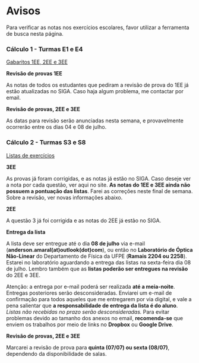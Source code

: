 Avisos
======

Para verificar as notas nos exercícios escolares, favor utilizar a ferramenta de busca nesta página.

### Cálculo 1 - Turmas E1 e E4

[Gabaritos 1EE, 2EE e 3EE](https://www.dropbox.com/sh/ju5qcdxwuz8nivq/AAA4laosfFzECjY149tI8dAca?dl=0)

**Revisão de provas 1EE**

As notas de todos os estudantes que pediram a revisão de prova do 1EE já estão atualizadas no SIGA.
Caso haja algum problema, me contactar por email.

**Revisão de provas, 2EE e 3EE**

As datas para revisão serão anunciadas nesta semana,
e provavelmente ocorrerão entre os dias 04 e 08 de julho.

### Cálculo 2 - Turmas S3 e S8

[Listas de exercícios](https://www.dropbox.com/sh/juqrsd47xf63qz0/AACCnX-PtEYlWg1SrsuxZIL9a?dl=0)

**3EE**

As provas já foram corrigidas, e as notas já estão no SIGA. Caso deseje ver a nota por cada questão, ver aqui no site.
**As notas do 1EE e 3EE ainda não possuem a pontuação das listas**. Farei as correções neste final de semana. Sobre a revisão, ver novas informações abaixo.

**2EE**

A questão 3 já foi corrigida e as notas do 2EE já estão no SIGA.

**Entrega da lista**

A lista deve ser entregue até o dia **08 de julho** via e-mail (**anderson.amaral(at)outlook(dot)com**),
ou então no **Laboratório de Óptica Não-Linear** do Departamento de Física da UFPE (**Ramais 2204 ou 2258**).
Estarei no laboratório aguardando a entrega das listas na sexta-feira dia 08 de julho. Lembro também que as 
**listas poderão ser entregues na revisão** do 2EE e 3EE.

Atenção: a entrega por e-mail poderá ser realizada **até a meia-noite**. Entregas posteriores serão
desconsideradas. Enviarei um e-mail de confirmação para todos aqueles que me entregarem por via
digital, e vale a pena salientar que **a responsabilidade de entrega da lista é do aluno**. *Listas não recebidas no prazo serão desconsideradas.* Para evitar problemas devido ao tamanho dos anexos no email, **recomenda-se** que enviem os trabalhos por meio de links no **Dropbox** ou **Google Drive**.

**Revisão de provas, 2EE e 3EE**

Marcarei a revisão de prova para **quinta (07/07) ou sexta (08/07)**, dependendo da disponibilidade de salas.
